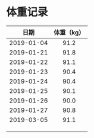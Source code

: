 # 体重记录

|    日期    | 体重（kg） |
| :--------: | :--------: |
| 2019-01-04 |    91.2    |
| 2019-01-21 |    91.8    |
| 2019-01-22 |    91.1    |
| 2019-01-23 |    90.4    |
| 2019-01-24 |    90.4    |
| 2019-01-25 |    90.1    |
| 2019-01-26 |    90.0    |
| 2019-01-27 |    90.8    |
| 2019-03-05 |    91.1    |
|            |            |
|            |            |
|            |            |

